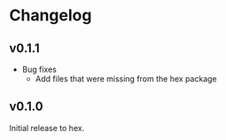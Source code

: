 # Changelog

## v0.1.1

* Bug fixes
  * Add files that were missing from the hex package

## v0.1.0

Initial release to hex.
